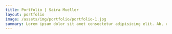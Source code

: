 ```yaml
---
title: Portfolio | Saira Mueller
layout: portfolio
image: /assets/img/portfolio/portfolio-1.jpg
summary: Lorem ipsum dolor sit amet consectetur adipisicing elit. Ab, unde odit. Tenetur distinctio officia blanditiis asperiores vel nesciunt, et quam?
---
```

